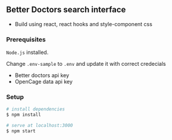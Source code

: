 ## Better Doctors search interface
- Build using react, react hooks and style-component css

### Prerequisites

`Node.js` installed.

Change `.env-sample` to `.env` and update it with correct credecials

- Better doctors api key
- OpenCage data api key

### Setup

```bash
# install dependencies
$ npm install

# serve at localhost:3000
$ npm start
```
